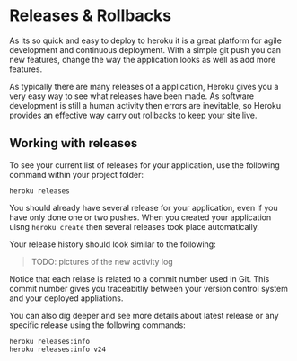 # Releases & Rollbacks

  As its so quick and easy to deploy to heroku it is a great platform for agile development and continuous deployment.  With a simple git push you can new features, change the way the application looks as well as add more features.
  
  As typically there are many releases of a application, Heroku gives you a very easy way to see what releases have been made.  As software development is still a human activity then errors are inevitable, so Heroku provides an effective way carry out rollbacks to keep your site live.


## Working with releases

  To see your current list of releases for your application, use the following command within your project folder:

    heroku releases

  You should already have several release for your application, even if you have only done one or two pushes.  When you created your application uisng `heroku create` then several releases took place automatically.

  Your release history should look similar to the following:
  
> TODO: pictures of the new activity log
  
  Notice that each relase is related to a commit number used in Git.  This commit number gives you traceabitliy between your version control system and your deployed appliations.
  
  You can also dig deeper and see more details about latest release or any specific release using the following commands: 

    heroku releases:info
    heroku releases:info v24

